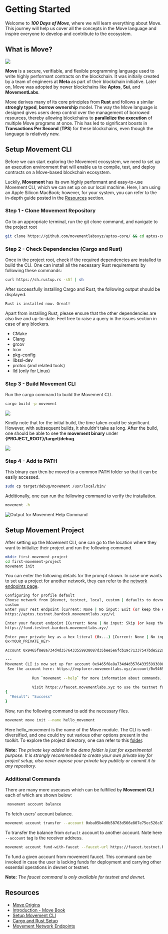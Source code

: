 # Getting Started

Welcome to **_100 Days of Move_**, where we will learn everything about Move. This journey will help us cover all the concepts in the Move language and inspire everyone to develop and contribute to the ecosystem.

## What is Move?

![](assets/20250102_173148_movement-labs_cover.webp)

**Move** is a secure, verifiable, and flexible programming language used to write highly performant contracts on the blockchain. It was initially created by a team of engineers at **Meta** as part of their blockchain initiative. Later on, Move was adopted by newer blockchains like **Aptos**, **Sui**, and **MovementLabs**.

Move derives many of its core principles from **Rust** and follows a similar **strongly typed**, **borrow ownership** model. The way the Move language is designed gives users deep control over the management of borrowed resources, thereby allowing blockchains to **parallelize the execution** of multiple Move programs at once. This has led to significant boosts in **Transactions Per Second** (**TPS**) for these blockchains, even though the language is relatively new.

## Setup Movement CLI

Before we can start exploring the Movement ecosystem, we need to set up an execution environment that will enable us to compile, test, and deploy contracts on a Move-based blockchain ecosystem.

Luckily, **Movement** has its own highly performant and easy-to-use Movement CLI, which we can set up on our local machine. Here, I am using an Apple Silicon MacBook; however, for your system, you can refer to the in-depth guide posted in the [Resources](#resources) section.

### Step 1 - Clone Movement Repository

Go to an appropriate terminal, run the git clone command, and navigate to the project root

```bash
git clone https://github.com/movementlabsxyz/aptos-core/ && cd aptos-core
```

### Step 2 - Check Dependencies (Cargo and Rust)

Once in the project root, check if the required dependencies are installed to build the CLI. One can install all the necessary Rust requirements by following these commands:

```bash
curl https://sh.rustup.rs -sSf | sh
```

After successfully installing Cargo and Rust, the following output should be displayed.

```bash
Rust is installed now. Great!
```

Apart from installing Rust, please ensure that the other dependencies are also live and up-to-date. Feel free to raise a query in the issues section in case of any blockers.

* CMake
* Clang
* grcov
* lcov
* pkg-config
* libssl-dev
* protoc (and related tools)
* lld (only for Linux)

### Step 3 - Build Movement CLI

Run the cargo command to build the Movement CLI.

```bash
cargo build -p movement
```

![](assets/20250102_183043_cargo-build-output.png)

Kindly note that for the initial build, the time taken could be significant. However, with subsequent builds, it shouldn't take as long. After the build, one should be able to see the **movement binary** under **{PROJECT_ROOT}/target/debug**.

![](assets/20250102_183349_debug-build-output.png)

### Step 4 - Add to PATH

This binary can then be moved to a common PATH folder so that it can be easily accessed.

```bash
sudo cp target/debug/movement /usr/local/bin/
```

Additionally, one can run the following command to verify the installation.

```bash
movement -h
```

![Output for Movement Help Command](assets/20250102_183648_movement-cli-output.png)

## Setup Movement Project

After setting up the Movement CLI, one can go to the location where they want to initialize their project and run the following command.

```bash
mkdir first-movement-project
cd first-movement-project
movement init
```

You can enter the following details for the prompt shown. In case one wants to set up a project for another network, they can refer to the [network endpoints page](https://docs.movementnetwork.xyz/devs/networkEndpoints).

```bash
Configuring for profile default
Choose network from [devnet, testnet, local, custom | defaults to devnet]. For testnet, start over and run movement init --skip-faucet
custom
Enter your rest endpoint [Current: None | No input: Exit (or keep the existing if present)]
https://aptos.testnet.bardock.movementlabs.xyz/v1

Enter your faucet endpoint [Current: None | No input: Skip (or keep the existing one if present) | 'skip' to not use a faucet]
https://fund.testnet.bardock.movementlabs.xyz/

Enter your private key as a hex literal (0x...) [Current: None | No input: Generate new key (or keep one if present)]
0x<YOUR_PRIVATE_KEY>

Account 0x9465f8e8a734d4d3576433559938087d35bee5e6fcb19c71337547bde522a457 has been already found onchain

---
Movement CLI is now set up for account 0x9465f8e8a734d4d3576433559938087d35bee5e6fcb19c71337547bde522a457 as profile default!
 See the account here: https://explorer.movementlabs.xyz/account/0x9465f8e8a734d4d3576433559938087d35bee5e6fcb19c71337547bde522a457?network=custom
 
            Run `movement --help` for more information about commands. 
 
            Visit https://faucet.movementlabs.xyz to use the testnet faucet.
{
  "Result": "Success"
}
```

Now, run the following command to add the necessary files.

```bash
movement move init --name hello_movement
```

Here hello_movement is the name of the Move module. The CLI is well-diversified, and one could try out various other options present in the toolkit. To explore the project directory, one can refer to this [folder](../demos/getting-started).

**Note:**
_The private key added in the demo folder is just for experimental purpose. It is strongly recommended to create your own private key for project setup, also never expose your private key publicly or commit it to any repository._

### Additional Commands

There are many more usecases which can be fulfilled by **Movement CLI** each of which are shown below:

```bash
 movement account balance  
```

To fetch users' account balance.

```bash
movement account transfer --account 0xba05b4d0b58763d566e807e75ec526c87a4a5645da406ccd6cf70309f1154f8a --amount 100000000
```

To transfer the balance from `default` account to another account. Note here `--account` tag is the receiver address.

```bash
movement account fund-with-faucet --faucet-url https://faucet.testnet.bardock.movementnetwork.xyz/ --account 0xba05b4d0b58763d566e807e75ec526c87a4a5645da406ccd6cf70309f1154f8a
```

To fund a given account from movement faucet. This command can be invoked in case the user is lacking funds for deployment and carrying other essential operations in devnet or testnet.

**Note:**
_The faucet command is only available for testnet and devnet._

## Resources<a id="resources"></a>

- [Move Origins](https://www.halborn.com/blog/post/what-is-the-move-programming-language)
- [Introduction - Move Book](https://move-language.github.io/move/introduction.html)
- [Setup Movement CLI](https://docs.movementnetwork.xyz/devs/movementcli)
- [Cargo and Rust Setup](https://doc.rust-lang.org/cargo/getting-started/installation.html)
- [Movement Network Endpoints](https://docs.movementnetwork.xyz/devs/networkEndpoints)
